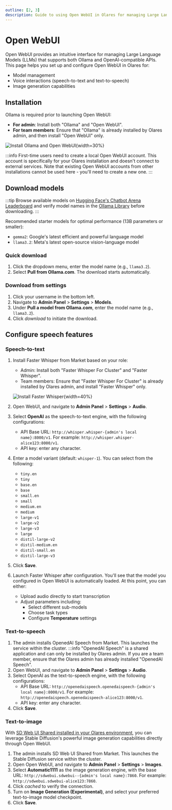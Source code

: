```yaml
---
outline: [2, 3]
description: Guide to using Open WebUI in Olares for managing Large Language Models. Learn about model management, voice interactions, and image generation capabilities with both Ollama and OpenAI-compatible APIs.
---
```


# Open WebUI

Open WebUI provides an intuitive interface for managing Large Language Models (LLMs) that supports both Ollama and OpenAI-compatible APIs. This page helps you set up and configure Open WebUI in Olares for:

* Model management
* Voice interactions (speech-to-text and text-to-speech)
* Image generation capabilities

## Installation
Ollama is required prior to launching Open WebUI:
* **For admin**: Install both "Ollama" and "Open WebUI".
* **For team members**: Ensure that "Ollama" is already installed by Olares admin, and then install "Open WebUI" only.

![Install Ollama and Open WebUI](/images/manual/use-cases/install-open-webui.png){width=30%}

:::info
First-time users need to create a local Open WebUI account. This account is specifically for your Olares installation and doesn't connect to external services. Note that existing Open WebUI accounts from other installations cannot be used here - you'll need to create a new one.
:::

## Download models
:::tip
Browse available models on [Hugging Face's Chatbot Arena Leaderboard](https://huggingface.co/spaces/lmsys/chatbot-arena-leaderboard) and verify model names in the [Ollama Library](https://ollama.com/library) before downloading.
:::

Recommended starter models for optimal performance (13B parameters or smaller):

* `gemma2`: Google's latest  efficient and powerful language model
* `llama3.2`: Meta's latest open-source vision-language model

### Quick download
1. Click the dropdown menu, enter the model name (e.g., `llama3.2`).
2. Select **Pull from Ollama.com**. The download starts automatically.
### Download from settings
1. Click your username in the bottom left.
2. Navigate to **Admin Panel** > **Settings** > **Models**.
3. Under **Pull a model from Ollama.com**, enter the model name (e.g., `llama3.2`).
4. Click <i class="material-symbols-outlined">download</i> to initiate the download.
## Configure speech features
### Speech-to-text
1. Install Faster Whisper from Market based on your role:
   - Admin: Install both "Faster Whisper For Cluster" and "Faster Whisper".
   - Team members: Ensure that "Faster Whisper For Cluster" is already installed by Olares admin, and install "Faster Whisper" only.

   ![Install Faster Whisper](/images/manual/use-cases/install-faster-whisper.png){width=40%}
2. Open WebUI, and navigate to **Admin Panel** > **Settings** > **Audio**.
3. Select **OpenAI** as the speech-to-text engine, with the following configurations:
   - API Base URL: `http://whisper.whisper-{admin's local name}:8000/v1`. For example: `http://whisper.whisper-alice123:8000/v1`.
   - API key: enter any character.
4. Enter a model variant (default: `whisper-1`). You can select from the following:
   - `tiny.en`
   - `tiny`
   - `base.en`
   - `base`
   - `small.en`
   - `small`
   - `medium.en`
   - `medium`
   - `large-v1`
   - `large-v2`
   - `large-v3`
   - `large`
   - `distil-large-v2`
   - `distil-medium.en`
   - `distil-small.en`
   - `distil-large-v3`
5. Click **Save**.
6. Launch Faster Whisper after configuration. You'll see that the model you configured in Open WebUI is automatically loaded. At this point, you can either:
   - Upload audio directly to start transcription
   - Adjust parameters including:
      - Select different sub-models
      - Choose task types
      - Configure **Temperature** settings

### Text-to-speech
1. The admin installs OpenedAI Speech from Market. This launches the service within the cluster.
   :::info
   "OpenedAI Speech" is a shared application and can only be installed by Olares admin. If you are a team member, ensure that the Olares admin has already installed "OpenedAI Speech".
2. Open WebUI, and navigate to **Admin Panel** > **Settings** > **Audio**.
3. Select OpenAI as the text-to-speech engine, with the following configurations:
    - API Base URL: `http://openedaispeech.openedaispeech-{admin's local name}:8000/v1`. For example: `http://openedaispeech.openedaispeech-alice123:8000/v1`.
    - API key: enter any character.
4. Click **Save**.

### Text-to-image
With [SD Web UI Shared installed in your Olares environment](stable-diffusion.md#install-sd-web-ui), you can leverage Stable Diffusion's powerful image generation capabilities directly through Open WebUI.

1. The admin installs SD Web UI Shared from Market. This launches the Stable Diffusion service within the cluster.
2. Open Open WebUI, and navigate to **Admin Panel** > **Settings** > **Images**.
3. Select **Automatic1111** as the image generation engine, with the base URL:  `http://sdwebui.sdwebui--{admin's local name}:7860`. For example: `http://sdwebui.sdwebui-alice123:7860`.
4. Click <i class="material-symbols-outlined">cached</i> to verify the connection.
5. Turn on **Image Generation (Experimental)**, and select your preferred text-to-image model checkpoint.
6. Click **Save**.
